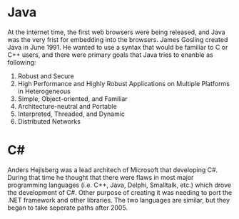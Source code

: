 # Java

At the internet time, the first web browsers were being released, and Java was the very frist for
embedding into the browsers. James Gosling created Java in June 1991. He wanted to use a syntax 
that would be familiar to C or C++ users, and there were primary goals that Java tries to enanble 
as following:
 1. Robust and Secure
 2. High Performance and Highly Robust Applications on Multiple Platforms in Heterogeneous 
 3. Simple, Object-oriented, and Familiar
 4. Architecture-neutral and Portable
 5. Interpreted, Threaded, and Dynamic
 6. Distributed Networks

# C#

Anders Hejlsberg was a lead architech of Microsoft that developing C#. During that time he thought 
that there were flaws in most major programming languages (i.e. C++, Java, Delphi, Smalltalk, etc.)
which drove the development of C#. Other purpose of creating it was needing to port the .NET framework 
and other libraries. The two languages are similar, but they began to take seperate paths after 2005. 
